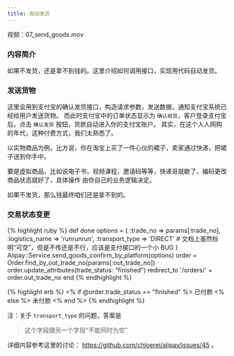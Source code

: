 ```yaml
---
title: 自动发货
---
```


视频：07_send_goods.mov

### 内容简介
如果不发货，还是拿不到钱的。这里介绍如何调用接口，实现用代码自动发货。

### 发送货物

这里会用到支付宝的确认发货接口，构造请求参数，发送数据，通知支付宝系统已经给用户发送货物。
而此时支付宝中的订单状态显示为 `确认收货`，客户登录支付宝后，点击 `确认发货` 按钮，货款自动进入你的支付宝账户。
其实，在这个人人网购的年代，这种付费方式，我们太熟悉了。

以实物商品为例，比方说，你在淘宝上买了一件心仪的裙子，卖家通过快递，把裙子送到你手中。

要是虚拟商品，比如说电子书，视频课程，邀请码等等，快递哥就歇了，编码更改商品状态就好了，具体操作
由你自己的业务逻辑决定。

如果不发货，那么钱最终咱们还是拿不到的。

### 交易状态变更

{% highlight ruby %}
def done
  options = {
    :trade_no       => params[:trade_no],
    :logistics_name => 'runrunrun',
    :transport_type => 'DIRECT' # 文档上虽然标明“可空”，但是不传还是不行，应该是支付接口的一个小 BUG
  }
  Alipay::Service.send_goods_confirm_by_platform(options)
  order = Order.find_by_out_trade_no(params[:out_trade_no])
  order.update_attributes(trade_status: "finished")
  redirect_to '/orders/' + order.out_trade_no
end
{% endhighlight %}


{% highlight erb %}
<% if @order.trade_status == "finished" %>
 已付款
<% else %>
 未付款
<% end %>
{% endhighlight %}

注：关于 `transport_type` 的问题，答案是

> 这个字段跟另一个字段“不能同时为空”

详细内容参考这里的讨论： <https://github.com/chloerei/alipay/issues/45> 。
